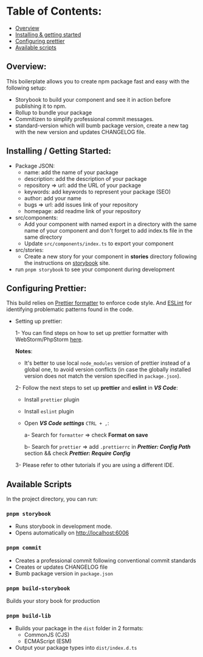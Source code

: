 # Table of Contents:
- [Overview](#overview)
- [Installing & getting started](#installing--getting-started)
- [Configuring prettier](#configuring-prettier)
- [Available scripts](#available-scripts)

## Overview:

This boilerplate allows you to create npm package fast and easy with the following setup:

- Storybook to build your component and see it in action before publishing it to npm.
- Rollup to bundle your package
- Commitizen to simplify professional commit messages.
- standard-version which will bumb package version, create a new tag with the new version and updates CHANGELOG file. 

## Installing / Getting Started:

- Package JSON:
  - name: add the name of your package
  - description: add the description of your package
  - repository => url: add the URL of your package
  - keywords: add keywords to represent your package (SEO)
  - author: add your name
  - bugs => url: add issues link of your repository
  - homepage: add readme link of your repository
- src/components:
  - Add your component with named export in a directory with the same name of your component and don't forget to add index.ts file in the same directory
  - Update `src/components/index.ts` to export your component
- src/stories:
  - Create a new story for your component in **stories** directory following the instructions on [storybook](https://storybook.js.org/) site.
- run `pnpm storybook` to see your component during development

## Configuring Prettier:

This build relies on [Prettier formatter](https://prettier.io/) to enforce code style. And [ESLint](https://eslint.org/) for identifying problematic patterns found in the code.

- Setting up prettier:

  1- You can find steps on how to set up prettier formatter with WebStorm/PhpStorm [here](https://prettier.io/docs/en/webstorm.html#running-prettier-on-save-using-file-watcher).

  **Notes**:

    - It's better to use local `node_modules` version of prettier instead of a global one, to avoid version conflicts (in case the globally installed version does not match the version specified in `package.json`).

  2- Follow the next steps to set up **prettier** and **eslint** in **_VS Code_**:

    - Install `prettier` plugin

    - Install `eslint` plugin

    - Open **_VS Code settings_** `CTRL + ,`:

      a- Search for `formatter` => check **Format on save**

      b- Search for `prettier` => add `.prettierrc` in **_Prettier: Config Path_** section && check **_Prettier: Require Config_**

  3- Please refer to other tutorials if you are using a different IDE.

## Available Scripts

In the project directory, you can run:

### `pnpm storybook`

- Runs storybook in development mode.
- Opens automatically on [http://localhost:6006](http://localhost:6006)

### `pnpm commit`

- Creates a professional commit following conventional commit standards
- Creates or updates CHANGELOG file
- Bumb package version in `package.json`

### `pnpm build-storybook`

Builds your story book for production

### `pnpm build-lib`

- Builds your package in the `dist` folder in 2 formats:
  - CommonJS (CJS)
  - ECMAScript (ESM)
- Output your package types into `dist/index.d.ts`

